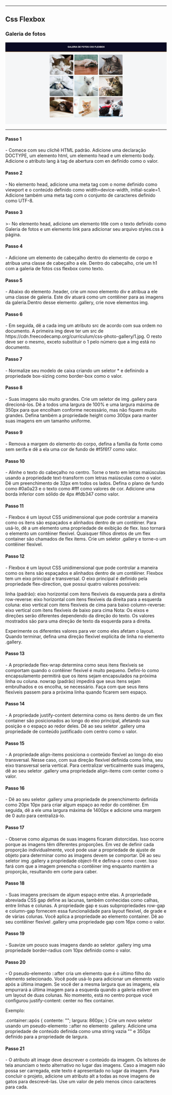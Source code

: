 <hr>
<h2>Css Flexbox</h2>
<h3>Galeria de fotos</h3>

<img src="/images/Photo-Gallery.png">
<hr>

<h4>Passo 1</h4>
<p>- Comece com seu clichê HTML padrão. Adicione uma declaração DOCTYPE, um elemento html, um elemento head e um elemento body.
Adicione o atributo lang à tag de abertura <html> com en definido como o valor.</p>

<h4>Passo 2</h4>
<p>- No elemento head, adicione uma meta tag com o nome definido como viewport e o conteúdo definido como width=device-width, initial-scale=1.
Adicione também uma meta tag com o conjunto de caracteres definido como UTF-8.</p>

<h4>Passo 3</h4>
<p>>- No elemento head, adicione um elemento title com o texto definido como Galeria de fotos e um elemento link para adicionar seu arquivo styles.css à página.</p>

<h4>Passo 4</h4>
<p>- Adicione um elemento de cabeçalho dentro do elemento de corpo e atribua uma classe de cabeçalho a ele.
Dentro do cabeçalho, crie um h1 com a galeria de fotos css flexbox como texto.</p>

<h4>Passo 5</h4>
<p>- Abaixo do elemento .header, crie um novo elemento div e atribua a ele uma classe de galeria. Este div atuará como um contêiner para as imagens da galeria.Dentro desse elemento .gallery, crie nove elementos img.</p>

<h4>Passo 6</h4>
<p>- Em seguida, dê a cada img um atributo src de acordo com sua ordem no documento. A primeira img deve ter um src de https://cdn.freecodecamp.org/curriculum/css-photo-gallery/1.jpg. O resto deve ser o mesmo, exceto substituir o 1 pelo número que a img está no documento.</p>

<h4>Passo 7</h4>
<p>- Normalize seu modelo de caixa criando um seletor * e definindo a propriedade box-sizing como border-box como o valor.</p>

<h4>Passo 8</h4>
<p>- Suas imagens são muito grandes. Crie um seletor de img .gallery para direcioná-los. Dê a todos uma largura de 100% e uma largura máxima de 350px para que encolham conforme necessário, mas não fiquem muito grandes. Defina também a propriedade height como 300px para manter suas imagens em um tamanho uniforme.</p>

<h4>Passo 9</h4>
<p>- Remova a margem do elemento do corpo, defina a família da fonte como sem serifa e dê a ela uma cor de fundo de #f5f6f7 como valor.</p>

<h4>Passo 10</h4>
<p>- Alinhe o texto do cabeçalho no centro. Torne o texto em letras maiúsculas usando a propriedade text-transform com letras maiúsculas como o valor. Dê um preenchimento de 32px em todos os lados. Defina o plano de fundo como #0a0a23 e o texto como #fff como valores de cor. Adicione uma borda inferior com sólido de 4px #fdb347 como valor.</p>

<h4>Passo 11</h4>
<p>- Flexbox é um layout CSS unidimensional que pode controlar a maneira como os itens são espaçados e alinhados dentro de um contêiner. Para usá-lo, dê a um elemento uma propriedade de exibição de flex. Isso tornará o elemento um contêiner flexível. Quaisquer filhos diretos de um flex container são chamados de flex items. Crie um seletor .gallery e torne-o um contêiner flexível.</p>

<h4>Passo 12</h4>
<p>- Flexbox é um layout CSS unidimensional que pode controlar a maneira como os itens são espaçados e alinhados dentro de um contêiner.
Flexbox tem um eixo principal e transversal. O eixo principal é definido pela propriedade flex-direction, que possui quatro valores possíveis:

linha (padrão): eixo horizontal com itens flexíveis da esquerda para a direita
row-reverse: eixo horizontal com itens flexíveis da direita para a esquerda
coluna: eixo vertical com itens flexíveis de cima para baixo
column-reverse: eixo vertical com itens flexíveis de baixo para cima
Nota: Os eixos e direções serão diferentes dependendo da direção do texto. Os valores mostrados são para uma direção de texto da esquerda para a direita.

Experimente os diferentes valores para ver como eles afetam o layout. Quando terminar, defina uma direção flexível explícita de linha no elemento .gallery.</p>

<h4>Passo 13</h4>
<p>- A propriedade flex-wrap determina como seus itens flexíveis se comportam quando o contêiner flexível é muito pequeno. Defini-lo como encapsulamento permitirá que os itens sejam encapsulados na próxima linha ou coluna. nowrap (padrão) impedirá que seus itens sejam embrulhados e os encolha, se necessário.
Faça com que seus itens flexíveis passem para a próxima linha quando ficarem sem espaço.</p>

<h4>Passo 14</h4>
<p>- A propriedade justify-content determina como os itens dentro de um flex container são posicionados ao longo do eixo principal, afetando sua posição e o espaço ao redor deles. Dê ao seu seletor .gallery uma propriedade de conteúdo justificado com centro como o valor.</p>

<h4>Passo 15</h4>
<p>- A propriedade align-items posiciona o conteúdo flexível ao longo do eixo transversal. Nesse caso, com sua direção flexível definida como linha, seu eixo transversal seria vertical. Para centralizar verticalmente suas imagens, dê ao seu seletor .gallery uma propriedade align-items com center como o valor.</p>

<h4>Passo 16</h4>
<p>- Dê ao seu seletor .gallery uma propriedade de preenchimento definida como 20px 10px para criar algum espaço ao redor do contêiner.
Em seguida, dê a ele uma largura máxima de 1400px e adicione uma margem de 0 auto para centralizá-lo.</p>

<h4>Passo 17</h4>
<p>- Observe como algumas de suas imagens ficaram distorcidas. Isso ocorre porque as imagens têm diferentes proporções. Em vez de definir cada proporção individualmente, você pode usar a propriedade de ajuste de objeto para determinar como as imagens devem se comportar. Dê ao seu seletor img .gallery a propriedade object-fit e defina-a como cover. Isso fará com que a imagem preencha o contêiner img enquanto mantém a proporção, resultando em corte para caber.</p>

<h4>Passo 18</h4>
<p>- Suas imagens precisam de algum espaço entre elas. A propriedade abreviada CSS gap define as lacunas, também conhecidas como calhas, entre linhas e colunas. A propriedade gap e suas subpropriedades row-gap e column-gap fornecem essa funcionalidade para layout flexível, de grade e de várias colunas. Você aplica a propriedade ao elemento container. Dê ao seu contêiner flexível .gallery uma propriedade gap com 16px como o valor.</p>


<h4>Passo 19</h4>
<p>- Suavize um pouco suas imagens dando ao seletor .gallery img uma propriedade border-radius com 10px definido como o valor.</p>


<h4>Passo 20</h4>
<p>- O pseudo-elemento ::after cria um elemento que é o último filho do elemento selecionado. Você pode usá-lo para adicionar um elemento vazio após a última imagem. Se você der a mesma largura que as imagens, ela empurrará a última imagem para a esquerda quando a galeria estiver em um layout de duas colunas. No momento, está no centro porque você configurou justify-content: center no flex container.

Exemplo:

.container::após {
   contente: "";
   largura: 860px;
}
Crie um novo seletor usando um pseudo-elemento ::after no elemento .gallery. Adicione uma propriedade de conteúdo definida como uma string vazia "" e 350px definido para a propriedade de largura.</p>


<h4>Passo 21</h4>
<p>- O atributo alt image deve descrever o conteúdo da imagem. Os leitores de tela anunciam o texto alternativo no lugar das imagens. Caso a imagem não possa ser carregada, este texto é apresentado no lugar da imagem. Para concluir o projeto, adicione um atributo alt a todas as nove imagens de gatos para descrevê-las. Use um valor de pelo menos cinco caracteres para cada.</p>